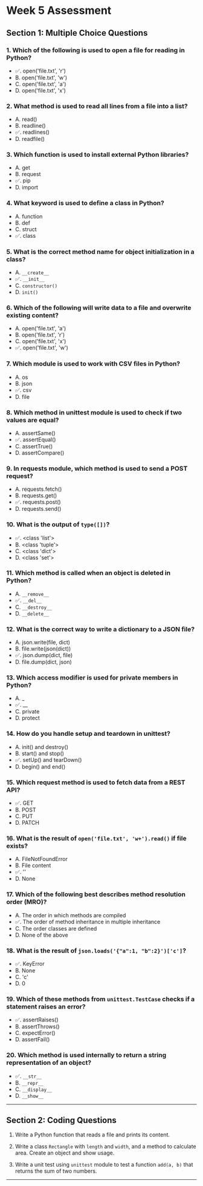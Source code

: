 #  Week 5 Assessment

##  Section 1: Multiple Choice Questions
### 1. **Which of the following is used to open a file for reading in Python?**
- ✅. open('file.txt', 'r')
- B. open('file.txt', 'w')
- C. open('file.txt', 'a')
- D. open('file.txt', 'x')

### 2. **What method is used to read all lines from a file into a list?** 
- A. read()
- B. readline()
- ✅. readlines()
- D. readfile()

### 3. **Which function is used to install external Python libraries?** 
- A. get
- B. request
- ✅. pip
- D. import

### 4. **What keyword is used to define a class in Python?** 
- A. function
- B. def
- C. struct
- ✅. class

### 5. **What is the correct method name for object initialization in a class?** 
- A. `__create__`
- ✅. `__init__`
- C. `constructor()`
- D. `init()`

### 6. **Which of the following will write data to a file and overwrite existing content?** 
- A. open('file.txt', 'a')
- B. open('file.txt', 'r')
- C. open('file.txt', 'x')
- ✅. open('file.txt', 'w')

### 7. **Which module is used to work with CSV files in Python?** 
- A. os
- B. json
- ✅. csv
- D. file

### 8. **Which method in unittest module is used to check if two values are equal?** 
- A. assertSame()
- ✅. assertEqual()
- C. assertTrue()
- D. assertCompare()

### 9. **In requests module, which method is used to send a POST request?** 
- A. requests.fetch()
- B. requests.get()
- ✅. requests.post()
- D. requests.send()

### 10. **What is the output of `type([])`?** 
- ✅. <class 'list'>
- B. <class 'tuple'>
- C. <class 'dict'>
- D. <class 'set'>

### 11. **Which method is called when an object is deleted in Python?** 
- A. `__remove__`
- ✅. `__del__`
- C. `__destroy__`
- D. `__delete__`

### 12. **What is the correct way to write a dictionary to a JSON file?** 
- A. json.write(file, dict)
- B. file.write(json(dict))
- ✅. json.dump(dict, file)
- D. file.dump(dict, json)

### 13. **Which access modifier is used for private members in Python?** 
- A. _
- ✅. __
- C. private
- D. protect

### 14. **How do you handle setup and teardown in unittest?** 
- A. init() and destroy()
- B. start() and stop()
- ✅. setUp() and tearDown()
- D. begin() and end()

### 15. **Which request method is used to fetch data from a REST API?** 
- ✅. GET
- B. POST
- C. PUT
- D. PATCH

### 16. **What is the result of `open('file.txt', 'w+').read()` if file exists?**
- A. FileNotFoundError
- B. File content
- ✅. ''
- D. None

### 17. **Which of the following best describes method resolution order (MRO)?** 
- A. The order in which methods are compiled
- ✅. The order of method inheritance in multiple inheritance
- C. The order classes are defined
- D. None of the above

### 18. **What is the result of `json.loads('{"a":1, "b":2}')['c']`?** 
- ✅. KeyError
- B. None
- C. 'c'
- D. 0

### 19. **Which of these methods from `unittest.TestCase` checks if a statement raises an error?** 
- ✅. assertRaises()
- B. assertThrows()
- C. expectError()
- D. assertFail()

### 20. **Which method is used internally to return a string representation of an object?** 
- ✅. `__str__`
- B. `__repr__`
- C. `__display__`
- D. `__show__`

---

##  Section 2: Coding Questions

1.  Write a Python function that reads a file and prints its content.

2.  Write a class `Rectangle` with `length` and `width`, and a method to calculate area. Create an object and show usage.

3.  Write a unit test using `unittest` module to test a function `add(a, b)` that returns the sum of two numbers.

---
